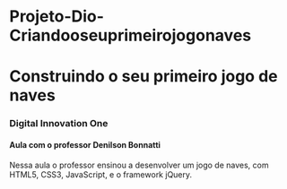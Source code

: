 # Projeto-Dio-Criandooseuprimeirojogonaves



# Construindo o seu primeiro jogo de naves
### Digital Innovation One
#### Aula com o professor Denilson Bonnatti
Nessa aula o professor ensinou a desenvolver um jogo de naves, com HTML5, CSS3, JavaScript, e o framework jQuery.
